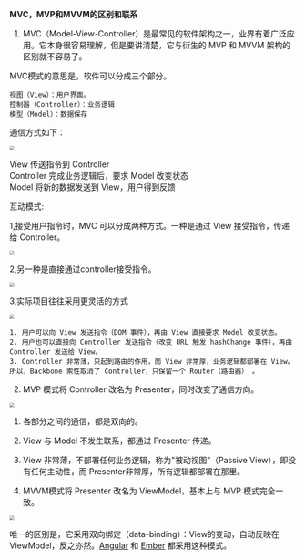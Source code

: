 **MVC，MVP和MVVM的区别和联系**

1. MVC（Model-View-Controller）是最常见的软件架构之一，业界有着广泛应用。它本身很容易理解，但是要讲清楚，它与衍生的 MVP 和 MVVM 架构的区别就不容易了。

MVC模式的意思是，软件可以分成三个部分。

	视图（View）：用户界面。
	控制器（Controller）：业务逻辑
	模型（Model）：数据保存

通信方式如下： <br>

<img src="https://github.com/wangyuansxya/wangyuansxya.github.io/blob/master/assets/mvc-mvp-mvvm/mvc01.png?raw=true" style="zoom:50%" />

View 传送指令到 Controller <br>
Controller 完成业务逻辑后，要求 Model 改变状态 <br>
Model 将新的数据发送到 View，用户得到反馈 <br>

互动模式:

1,接受用户指令时，MVC 可以分成两种方式。一种是通过 View 接受指令，传递给 Controller。<br>

<img src="https://github.com/wangyuansxya/wangyuansxya.github.io/blob/master/assets/mvc-mvp-mvvm/mvc02.png?raw=true" style="zoom:50%" />

2,另一种是直接通过controller接受指令。<br>

<img src="https://github.com/wangyuansxya/wangyuansxya.github.io/blob/master/assets/mvc-mvp-mvvm/mvc03.png?raw=true" style="zoom:50%" />

3,实际项目往往采用更灵活的方式 <br>

<img src="https://github.com/wangyuansxya/wangyuansxya.github.io/blob/master/assets/mvc-mvp-mvvm/mvc04.png?raw=true" style="zoom:50%" />

	1. 用户可以向 View 发送指令（DOM 事件），再由 View 直接要求 Model 改变状态。
	2. 用户也可以直接向 Controller 发送指令（改变 URL 触发 hashChange 事件），再由 Controller 发送给 View。
	3. Controller 非常薄，只起到路由的作用，而 View 非常厚，业务逻辑都部署在 View。所以，Backbone 索性取消了 Controller，只保留一个 Router（路由器） 。

2. MVP 模式将 Controller 改名为 Presenter，同时改变了通信方向。<br>

<img src="https://github.com/wangyuansxya/wangyuansxya.github.io/blob/master/assets/mvc-mvp-mvvm/mvp.png?raw=true" style="zoom:50%" />

1. 各部分之间的通信，都是双向的。
2. View 与 Model 不发生联系，都通过 Presenter 传递。
3. View 非常薄，不部署任何业务逻辑，称为"被动视图"（Passive View），即没有任何主动性，而 Presenter非常厚，所有逻辑都部署在那里。

3. MVVM模式将 Presenter 改名为 ViewModel，基本上与 MVP 模式完全一致。<br>

<img src="https://github.com/wangyuansxya/wangyuansxya.github.io/blob/master/assets/mvc-mvp-mvvm/mvvm.png?raw=true" style="zoom:50%" />

唯一的区别是，它采用双向绑定（data-binding）：View的变动，自动反映在 ViewModel，反之亦然。[Angular](https://angularjs.org/) 和 [Ember](https://emberjs.com/) 都采用这种模式。